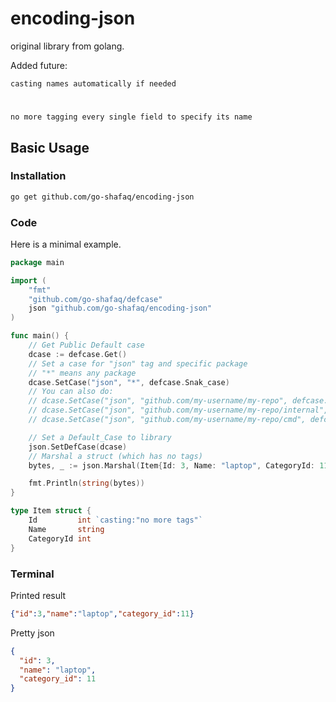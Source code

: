# encoding-json

original library from golang.

Added future:

    casting names automatically if needed
#
    no more tagging every single field to specify its name

## Basic Usage

### Installation

```bash
go get github.com/go-shafaq/encoding-json
```


### Code

Here is a minimal example.

```go
package main

import (
	"fmt"
	"github.com/go-shafaq/defcase"
	json "github.com/go-shafaq/encoding-json"
)

func main() {
	// Get Public Default case
	dcase := defcase.Get()
	// Set a case for "json" tag and specific package
	// "*" means any package
	dcase.SetCase("json", "*", defcase.Snak_case)
	// You can also do:
	// dcase.SetCase("json", "github.com/my-username/my-repo", defcase.Snak_case)
	// dcase.SetCase("json", "github.com/my-username/my-repo/internal", defcase.Snak_case)
	// dcase.SetCase("json", "github.com/my-username/my-repo/cmd", defcase.Snak_case)

	// Set a Default_Case to library
	json.SetDefCase(dcase)
	// Marshal a struct (which has no tags)
	bytes, _ := json.Marshal(Item{Id: 3, Name: "laptop", CategoryId: 11})

	fmt.Println(string(bytes))
}

type Item struct {
	Id         int `casting:"no more tags"`
	Name       string
	CategoryId int
}
```

### Terminal

Printed result

```json
{"id":3,"name":"laptop","category_id":11}
```

Pretty json

```json
{
  "id": 3,
  "name": "laptop",
  "category_id": 11
}
```
